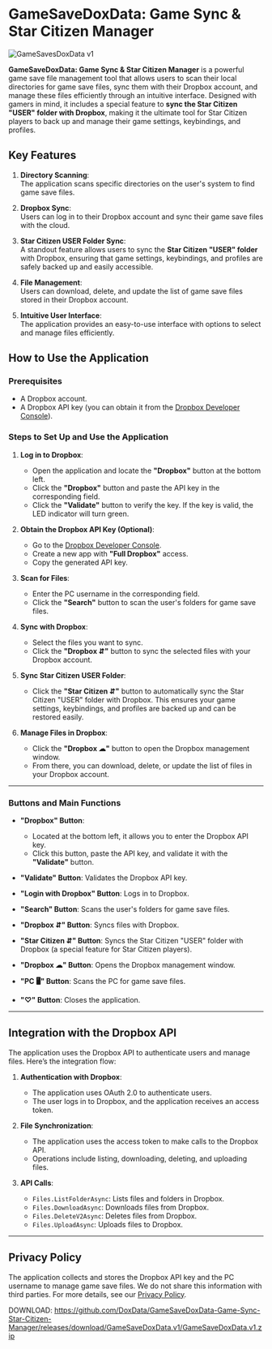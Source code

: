 
# GameSaveDoxData: Game Sync & Star Citizen Manager

![GameSavesDoxData v1](https://github.com/user-attachments/assets/228aed70-42ee-4433-b327-187db9359610)

**GameSaveDoxData: Game Sync & Star Citizen Manager** is a powerful game save file management tool that allows users to scan their local directories for game save files, sync them with their Dropbox account, and manage these files efficiently through an intuitive interface. Designed with gamers in mind, it includes a special feature to **sync the Star Citizen "USER" folder with Dropbox**, making it the ultimate tool for Star Citizen players to back up and manage their game settings, keybindings, and profiles.

## Key Features

1. **Directory Scanning**:  
   The application scans specific directories on the user's system to find game save files.

2. **Dropbox Sync**:  
   Users can log in to their Dropbox account and sync their game save files with the cloud.

3. **Star Citizen USER Folder Sync**:  
   A standout feature allows users to sync the **Star Citizen "USER" folder** with Dropbox, ensuring that game settings, keybindings, and profiles are safely backed up and easily accessible.

4. **File Management**:  
   Users can download, delete, and update the list of game save files stored in their Dropbox account.

5. **Intuitive User Interface**:  
   The application provides an easy-to-use interface with options to select and manage files efficiently.

## How to Use the Application

### Prerequisites
- A Dropbox account.
- A Dropbox API key (you can obtain it from the [Dropbox Developer Console](https://www.dropbox.com/developers/apps)).

### Steps to Set Up and Use the Application

1. **Log in to Dropbox**:
   - Open the application and locate the **"Dropbox"** button at the bottom left.
   - Click the **"Dropbox"** button and paste the API key in the corresponding field.
   - Click the **"Validate"** button to verify the key. If the key is valid, the LED indicator will turn green.

2. **Obtain the Dropbox API Key (Optional)**:
   - Go to the [Dropbox Developer Console](https://www.dropbox.com/developers/apps).
   - Create a new app with **"Full Dropbox"** access.
   - Copy the generated API key.

3. **Scan for Files**:
   - Enter the PC username in the corresponding field.
   - Click the **"Search"** button to scan the user's folders for game save files.

4. **Sync with Dropbox**:
   - Select the files you want to sync.
   - Click the **"Dropbox ⇵"** button to sync the selected files with your Dropbox account.

5. **Sync Star Citizen USER Folder**:
   - Click the **"Star Citizen ⇵"** button to automatically sync the Star Citizen "USER" folder with Dropbox. This ensures your game settings, keybindings, and profiles are backed up and can be restored easily.

6. **Manage Files in Dropbox**:
   - Click the **"Dropbox ☁"** button to open the Dropbox management window.
   - From there, you can download, delete, or update the list of files in your Dropbox account.

---

### Buttons and Main Functions

- **"Dropbox" Button**:  
  - Located at the bottom left, it allows you to enter the Dropbox API key.
  - Click this button, paste the API key, and validate it with the **"Validate"** button.

- **"Validate" Button**: Validates the Dropbox API key.
- **"Login with Dropbox" Button**: Logs in to Dropbox.
- **"Search" Button**: Scans the user's folders for game save files.
- **"Dropbox ⇵" Button**: Syncs files with Dropbox.
- **"Star Citizen ⇵" Button**: Syncs the Star Citizen "USER" folder with Dropbox (a special feature for Star Citizen players).
- **"Dropbox ☁" Button**: Opens the Dropbox management window.
- **"PC 🖥" Button**: Scans the PC for game save files.
- **"♡" Button**: Closes the application.

---

## Integration with the Dropbox API

The application uses the Dropbox API to authenticate users and manage files. Here’s the integration flow:

1. **Authentication with Dropbox**:
   - The application uses OAuth 2.0 to authenticate users.
   - The user logs in to Dropbox, and the application receives an access token.

2. **File Synchronization**:
   - The application uses the access token to make calls to the Dropbox API.
   - Operations include listing, downloading, deleting, and uploading files.

3. **API Calls**:
   - `Files.ListFolderAsync`: Lists files and folders in Dropbox.
   - `Files.DownloadAsync`: Downloads files from Dropbox.
   - `Files.DeleteV2Async`: Deletes files from Dropbox.
   - `Files.UploadAsync`: Uploads files to Dropbox.

---

## Privacy Policy

The application collects and stores the Dropbox API key and the PC username to manage game save files. We do not share this information with third parties. For more details, see our [Privacy Policy](https://docs.google.com/document/d/1Nx1AiREQtFlXOAXRFG812Kg21NW0BOLdmUEjV1Jfeg4/edit?usp=sharing).

DOWNLOAD: https://github.com/DoxData/GameSaveDoxData-Game-Sync-Star-Citizen-Manager/releases/download/GameSaveDoxData.v1/GameSaveDoxData.v1.zip
